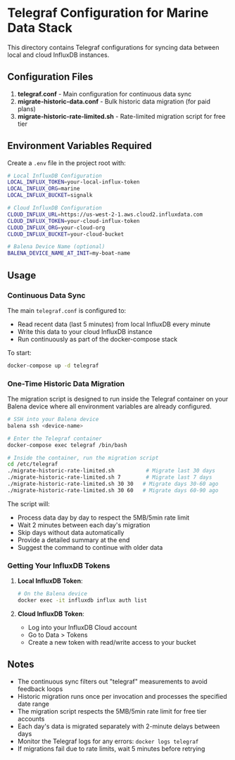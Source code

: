 # Telegraf Configuration for Marine Data Stack

This directory contains Telegraf configurations for syncing data between local and cloud InfluxDB instances.

## Configuration Files

1. **telegraf.conf** - Main configuration for continuous data sync
2. **migrate-historic-data.conf** - Bulk historic data migration (for paid plans)
3. **migrate-historic-rate-limited.sh** - Rate-limited migration script for free tier

## Environment Variables Required

Create a `.env` file in the project root with:

```bash
# Local InfluxDB Configuration
LOCAL_INFLUX_TOKEN=your-local-influx-token
LOCAL_INFLUX_ORG=marine
LOCAL_INFLUX_BUCKET=signalk

# Cloud InfluxDB Configuration
CLOUD_INFLUX_URL=https://us-west-2-1.aws.cloud2.influxdata.com
CLOUD_INFLUX_TOKEN=your-cloud-influx-token
CLOUD_INFLUX_ORG=your-cloud-org
CLOUD_INFLUX_BUCKET=your-cloud-bucket

# Balena Device Name (optional)
BALENA_DEVICE_NAME_AT_INIT=my-boat-name
```

## Usage

### Continuous Data Sync

The main `telegraf.conf` is configured to:
- Read recent data (last 5 minutes) from local InfluxDB every minute
- Write this data to your cloud InfluxDB instance
- Run continuously as part of the docker-compose stack

To start:
```bash
docker-compose up -d telegraf
```

### One-Time Historic Data Migration

The migration script is designed to run inside the Telegraf container on your Balena device where all environment variables are already configured.

```bash
# SSH into your Balena device
balena ssh <device-name>

# Enter the Telegraf container
docker-compose exec telegraf /bin/bash

# Inside the container, run the migration script
cd /etc/telegraf
./migrate-historic-rate-limited.sh          # Migrate last 30 days
./migrate-historic-rate-limited.sh 7        # Migrate last 7 days  
./migrate-historic-rate-limited.sh 30 30   # Migrate days 30-60 ago
./migrate-historic-rate-limited.sh 30 60   # Migrate days 60-90 ago
```

The script will:
- Process data day by day to respect the 5MB/5min rate limit
- Wait 2 minutes between each day's migration
- Skip days without data automatically
- Provide a detailed summary at the end
- Suggest the command to continue with older data

### Getting Your InfluxDB Tokens

1. **Local InfluxDB Token**:
   ```bash
   # On the Balena device
   docker exec -it influxdb influx auth list
   ```

2. **Cloud InfluxDB Token**:
   - Log into your InfluxDB Cloud account
   - Go to Data > Tokens
   - Create a new token with read/write access to your bucket

## Notes

- The continuous sync filters out "telegraf" measurements to avoid feedback loops
- Historic migration runs once per invocation and processes the specified date range
- The migration script respects the 5MB/5min rate limit for free tier accounts
- Each day's data is migrated separately with 2-minute delays between days
- Monitor the Telegraf logs for any errors: `docker logs telegraf`
- If migrations fail due to rate limits, wait 5 minutes before retrying